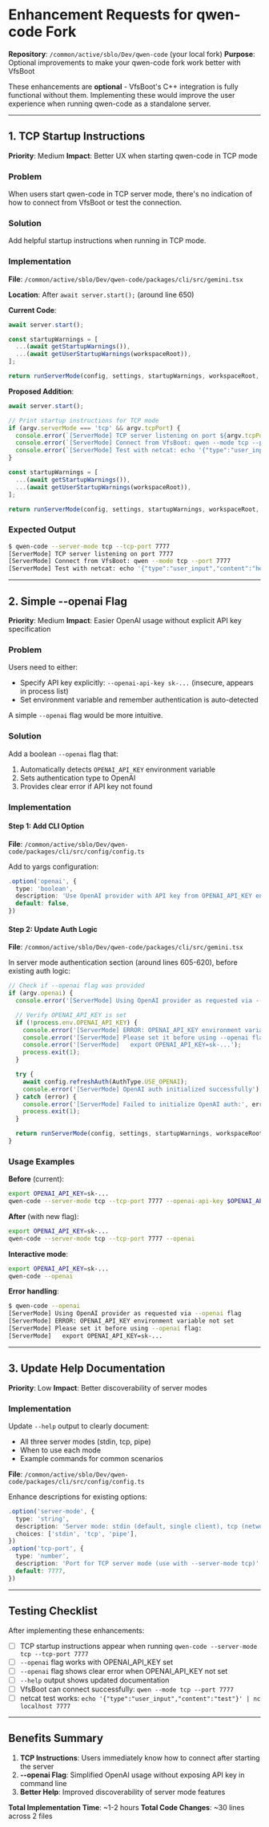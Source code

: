 # Enhancement Requests for qwen-code Fork

**Repository**: `/common/active/sblo/Dev/qwen-code` (your local fork)
**Purpose**: Optional improvements to make your qwen-code fork work better with VfsBoot

These enhancements are **optional** - VfsBoot's C++ integration is fully functional without them. Implementing these would improve the user experience when running qwen-code as a standalone server.

---

## 1. TCP Startup Instructions

**Priority**: Medium
**Impact**: Better UX when starting qwen-code in TCP mode

### Problem
When users start qwen-code in TCP server mode, there's no indication of how to connect from VfsBoot or test the connection.

### Solution
Add helpful startup instructions when running in TCP mode.

### Implementation

**File**: `/common/active/sblo/Dev/qwen-code/packages/cli/src/gemini.tsx`

**Location**: After `await server.start();` (around line 650)

**Current Code**:
```typescript
await server.start();

const startupWarnings = [
  ...(await getStartupWarnings()),
  ...(await getUserStartupWarnings(workspaceRoot)),
];

return runServerMode(config, settings, startupWarnings, workspaceRoot, server);
```

**Proposed Addition**:
```typescript
await server.start();

// Print startup instructions for TCP mode
if (argv.serverMode === 'tcp' && argv.tcpPort) {
  console.error(`[ServerMode] TCP server listening on port ${argv.tcpPort}`);
  console.error(`[ServerMode] Connect from VfsBoot: qwen --mode tcp --port ${argv.tcpPort}`);
  console.error(`[ServerMode] Test with netcat: echo '{"type":"user_input","content":"hello"}' | nc localhost ${argv.tcpPort}`);
}

const startupWarnings = [
  ...(await getStartupWarnings()),
  ...(await getUserStartupWarnings(workspaceRoot)),
];

return runServerMode(config, settings, startupWarnings, workspaceRoot, server);
```

### Expected Output
```bash
$ qwen-code --server-mode tcp --tcp-port 7777
[ServerMode] TCP server listening on port 7777
[ServerMode] Connect from VfsBoot: qwen --mode tcp --port 7777
[ServerMode] Test with netcat: echo '{"type":"user_input","content":"hello"}' | nc localhost 7777
```

---

## 2. Simple --openai Flag

**Priority**: Medium
**Impact**: Easier OpenAI usage without explicit API key specification

### Problem
Users need to either:
- Specify API key explicitly: `--openai-api-key sk-...` (insecure, appears in process list)
- Set environment variable and remember authentication is auto-detected

A simple `--openai` flag would be more intuitive.

### Solution
Add a boolean `--openai` flag that:
1. Automatically detects `OPENAI_API_KEY` environment variable
2. Sets authentication type to OpenAI
3. Provides clear error if API key not found

### Implementation

#### Step 1: Add CLI Option

**File**: `/common/active/sblo/Dev/qwen-code/packages/cli/src/config/config.ts`

Add to yargs configuration:
```typescript
.option('openai', {
  type: 'boolean',
  description: 'Use OpenAI provider with API key from OPENAI_API_KEY environment variable',
  default: false,
})
```

#### Step 2: Update Auth Logic

**File**: `/common/active/sblo/Dev/qwen-code/packages/cli/src/gemini.tsx`

In server mode authentication section (around lines 605-620), before existing auth logic:

```typescript
// Check if --openai flag was provided
if (argv.openai) {
  console.error('[ServerMode] Using OpenAI provider as requested via --openai flag');

  // Verify OPENAI_API_KEY is set
  if (!process.env.OPENAI_API_KEY) {
    console.error('[ServerMode] ERROR: OPENAI_API_KEY environment variable not set');
    console.error('[ServerMode] Please set it before using --openai flag:');
    console.error('[ServerMode]   export OPENAI_API_KEY=sk-...');
    process.exit(1);
  }

  try {
    await config.refreshAuth(AuthType.USE_OPENAI);
    console.error('[ServerMode] OpenAI auth initialized successfully');
  } catch (error) {
    console.error('[ServerMode] Failed to initialize OpenAI auth:', error);
    process.exit(1);
  }

  return runServerMode(config, settings, startupWarnings, workspaceRoot, server);
}
```

### Usage Examples

**Before** (current):
```bash
export OPENAI_API_KEY=sk-...
qwen-code --server-mode tcp --tcp-port 7777 --openai-api-key $OPENAI_API_KEY
```

**After** (with new flag):
```bash
export OPENAI_API_KEY=sk-...
qwen-code --server-mode tcp --tcp-port 7777 --openai
```

**Interactive mode**:
```bash
export OPENAI_API_KEY=sk-...
qwen-code --openai
```

**Error handling**:
```bash
$ qwen-code --openai
[ServerMode] Using OpenAI provider as requested via --openai flag
[ServerMode] ERROR: OPENAI_API_KEY environment variable not set
[ServerMode] Please set it before using --openai flag:
[ServerMode]   export OPENAI_API_KEY=sk-...
```

---

## 3. Update Help Documentation

**Priority**: Low
**Impact**: Better discoverability of server modes

### Implementation

Update `--help` output to clearly document:
- All three server modes (stdin, tcp, pipe)
- When to use each mode
- Example commands for common scenarios

**File**: `/common/active/sblo/Dev/qwen-code/packages/cli/src/config/config.ts`

Enhance descriptions for existing options:
```typescript
.option('server-mode', {
  type: 'string',
  description: 'Server mode: stdin (default, single client), tcp (network, multiple clients), pipe (Unix only, filesystem IPC)',
  choices: ['stdin', 'tcp', 'pipe'],
})
.option('tcp-port', {
  type: 'number',
  description: 'Port for TCP server mode (use with --server-mode tcp)',
  default: 7777,
})
```

---

## Testing Checklist

After implementing these enhancements:

- [ ] TCP startup instructions appear when running `qwen-code --server-mode tcp --tcp-port 7777`
- [ ] `--openai` flag works with OPENAI_API_KEY set
- [ ] `--openai` flag shows clear error when OPENAI_API_KEY not set
- [ ] `--help` output shows updated documentation
- [ ] VfsBoot can connect successfully: `qwen --mode tcp --port 7777`
- [ ] netcat test works: `echo '{"type":"user_input","content":"test"}' | nc localhost 7777`

---

## Benefits Summary

1. **TCP Instructions**: Users immediately know how to connect after starting the server
2. **--openai Flag**: Simplified OpenAI usage without exposing API key in command line
3. **Better Help**: Improved discoverability of server mode features

**Total Implementation Time**: ~1-2 hours
**Total Code Changes**: ~30 lines across 2 files
